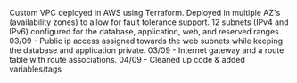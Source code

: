 Custom VPC deployed in AWS using Terraform.
Deployed in multiple AZ's (availability zones) to allow for fault tolerance support.
12 subnets (IPv4 and IPv6) configured for the database, application, web, and reserved ranges.
03/09 - Public ip access assigned towards the web subnets while keeping the database and application private.
03/09 - Internet gateway and a route table with route associations. 
04/09 - Cleaned up code & added variables/tags
